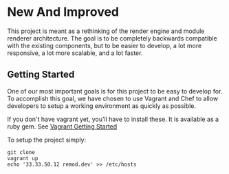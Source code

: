 New And Improved
===
This project is meant as a rethinking of the render engine and module renderer
architecture. The goal is to be completely backwards compatible with the
existing components, but to be easier to develop, a lot more responsive, a lot
more scalable, and a lot faster.

Getting Started
---
One of our most important goals is for this project to be easy to develop for.
To accomplish this goal, we have chosen to use Vagrant and Chef to allow
developers to setup a working environment as quickly as possible.

If you don't have vagrant yet, you'll have to install these. It is available as
a ruby gem. See [Vagrant Getting Started](http://vagrantup.com/docs/getting-started/index.html)

To setup the project simply:

	git clone
	vagrant up
	echo '33.33.50.12 remod.dev' >> /etc/hosts

